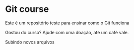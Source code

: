 # Git course

Este é um repositório teste para ensinar como o Git funciona

Gostou do curso? Ajude com uma doação, até um café vale.

Subindo novos arquivos
